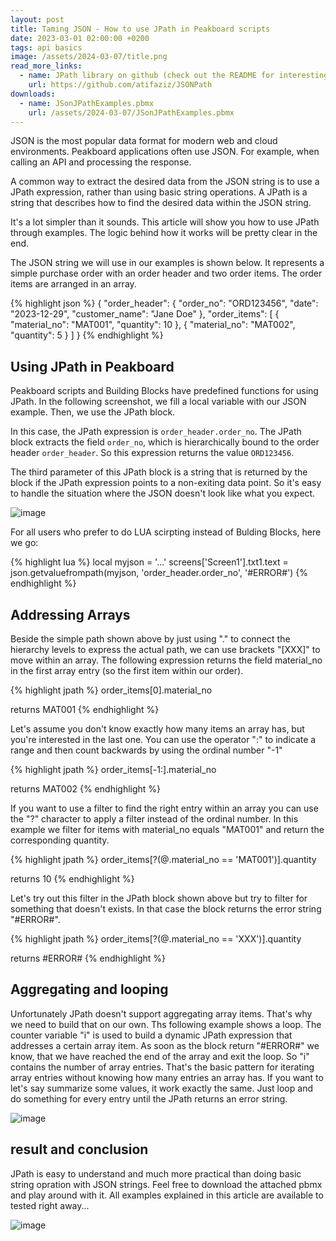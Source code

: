 ```yaml
---
layout: post
title: Taming JSON - How to use JPath in Peakboard scripts
date: 2023-03-01 02:00:00 +0200
tags: api basics
image: /assets/2024-03-07/title.png
read_more_links:
  - name: JPath library on github (check out the README for interesting details)
    url: https://github.com/atifaziz/JSONPath
downloads:
  - name: JSonJPathExamples.pbmx
    url: /assets/2024-03-07/JSonJPathExamples.pbmx
---
```


JSON is the most popular data format for modern web and cloud environments. Peakboard applications often use JSON. For example, when calling an API and processing the response.

A common way to extract the desired data from the JSON string is to use a JPath expression, rather than using basic string operations. A JPath is a string that describes how to find the desired data within the JSON string.

It's a lot simpler than it sounds. This article will show you how to use JPath through examples. The logic behind how it works will be pretty clear in the end.

The JSON string we will use in our examples is shown below. It represents a simple purchase order with an order header and two order items. The order items are arranged in an array.

{% highlight json %}
{
    "order_header": {
        "order_no": "ORD123456",
        "date": "2023-12-29",
        "customer_name": "Jane Doe"
    },
    "order_items": [
        {
            "material_no": "MAT001",
            "quantity": 10
        },
        {
            "material_no": "MAT002",
            "quantity": 5
        }
    ]
}
{% endhighlight %}

## Using JPath in Peakboard

Peakboard scripts and Building Blocks have predefined functions for using JPath. In the following screenshot, we fill a local variable with our JSON example. Then, we use the JPath block.

In this case, the JPath expression is `order_header.order_no`. The JPath block extracts the field `order_no`, which is hierarchically bound to the order header `order_header`. So this expression returns the value `ORD123456`.

The third parameter of this JPath block is a string that is returned by the block if the JPath expression points to a non-exiting data point. So it's easy to handle the situation where the JSON doesn't look like what you expect.

![image](/assets/2024-03-07/010.png)

For all users who prefer to do LUA scirpting instead of Bulding Blocks, here we go:

{% highlight lua %}
local myjson = '...'
screens['Screen1'].txt1.text = json.getvaluefrompath(myjson, 'order_header.order_no', '#ERROR#')
{% endhighlight %}

## Addressing Arrays

Beside the simple path shown above by just using "." to connect the hierarchy levels to express the actual path, we can use brackets "[XXX]" to move within an array. The following expression returns the field material_no in the first array entry (so the first item within our order).

{% highlight jpath %}
order_items[0].material_no

returns MAT001
{% endhighlight %}

Let's assume you don't know exactly how many items an array has, but you're interested in the last one. You can use the operator ":" to indicate a range and then count backwards by using the ordinal number "-1"

{% highlight jpath %}
order_items[-1:].material_no

returns MAT002
{% endhighlight %}

If you want to use a filter to find the right entry within an array you can use the "?" character to apply a filter instead of the ordinal number. In this example we filter for items with material_no equals "MAT001" and return the corresponding quantity.

{% highlight jpath %}
order_items[?(@.material_no == 'MAT001')].quantity

returns 10
{% endhighlight %}

Let's try out this filter in the JPath block shown above but try to filter for something that doesn't exists. In that case the block returns the error string "#ERROR#".

{% highlight jpath %}
order_items[?(@.material_no == 'XXX')].quantity

returns #ERROR#
{% endhighlight %}

## Aggregating and looping

Unfortunately JPath doesn't support aggregating array items. That's why we need to build that on our own. Ths following example shows a loop. The counter variable "i" is used to build a dynamic JPath expression that addresses a certain array item. As soon as the block return "#ERROR#" we know, that we have reached the end of the array and exit the loop. So "i" contains the number of array entries. That's the basic pattern for iterating array entries without knowing how many entries an array has. If you want to let's say summarize some values, it work exactly the same. Just loop and do something for every entry until the JPath returns an error string.

![image](/assets/2024-03-07/020.png)

## result and conclusion

JPath is easy to understand and much more practical than doing basic string opration with JSON strings. Feel free to download the attached pbmx and play around with it. All examples explained in this article are available to tested right away...

![image](/assets/2024-03-07/result.gif)

